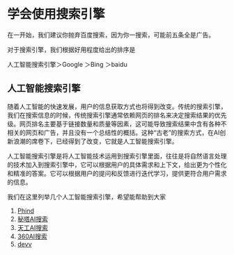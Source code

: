 # 学会使用搜索引擎

在一开始，我们建议你抛弃百度搜索，因为你一搜索，可能前五条全是广告。

对于搜索引擎，我们根据好用程度给出的排序是

人工智能搜索引擎＞Google ＞Bing ＞baidu

## 人工智能搜索引擎

随着人工智能的快速发展，用户的信息获取方式也将得到改变。传统的搜索引擎，我们在搜索信息的时候，传统搜索引擎通常依赖网页的排名来决定搜索结果的优先级。网页排名主要基于链接数量和质量等因素，这可能导致搜索结果中含有各种不相关的网页和广告，并且没有一个总结性的概括。这种“古老”的搜索方式，在AI创新浪潮的席卷下，已经得到了改变，它就是人工智能搜索引擎。

人工智能搜索引擎是将人工智能技术运用到搜索引擎里面，往往是将自然语言处理的技术加入到搜索引擎中，它可以根据用户的具体需求和上下文，给出更为个性化和精准的答案。它可以根据用户的提问和反馈进行迭代学习，提供更符合用户需求的信息。

我们在这里列举几个人工智能搜索引擎，希望能帮助到大家

1. [Phind](https://www.phind.com/search?home=true)
2. [秘塔AI搜索](https://metaso.cn/)
3. [天工AI搜索](https://www.tiangong.cn/)
4. [360AI搜索](https://so.chat.360.cn/)
5. [devv](https://devv.ai/zh)